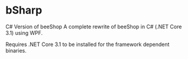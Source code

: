# bSharp
C# Version of beeShop
A complete rewrite of beeShop in C# (.NET Core 3.1) using WPF.

Requires .NET Core 3.1 to be installed for the framework dependent binaries.
